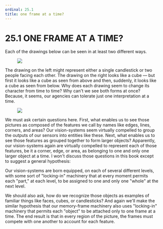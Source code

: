 ```yaml
---
ordinal: 25.1
title: one frame at a time?
---
```


# 25.1 ONE FRAME AT A TIME?

Each of the drawings below can be seen in at least two different ways.

<figure><img src="/images/ch25/25-1.png"></img></figure>
The drawing on the left might represent either a single candlestick or two people facing each other. The drawing on the right looks like a cube &mdash; but first it looks like a cube as seen from above and then, suddenly, it looks like a cube as seen from below. Why does each drawing seem to change its character from time to time? Why can't we see both forms at once? Because, it seems, our agencies can tolerate just one interpretation at a time.

<figure><img src="/images/ch25/25-2.png"></img></figure>
We must ask certain questions here. First, what enables us to see those pictures as composed of the features we call by names like edges, lines, corners, and areas? Our vision-systems seem virtually compelled to group the outputs of our sensors into entities like these. Next, what enables us to see those features as grouped together to form larger objects? Apparently, our vision-systems again are virtually compelled to represent each of those features, be it a corner, edge, or area, as belonging to one and only one larger object at a time. I won't discuss those questions in this book except to suggest a general hypothesis:

Our vision-systems are born equipped, on each of several different levels, with some sort of "locking-in" machinery that at every moment permits each "part," at each level, to be assigned to one and only one "whole" at the next level.

We should also ask, how do we recognize those objects as examples of familiar things like faces, cubes, or candlesticks? And again we'll make the similar hypothesis that our memory-frame machinery also uses "locking-in" machinery that permits each "object" to be attached only to one frame at a time. The end result is that in every region of the picture, the frames must compete with one another to account for each feature.
